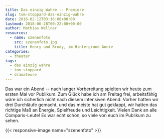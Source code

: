 ```yaml
---
title: Das einzig Wahre -- Premiere
slug: tom-stoppard-das-einzig-wahre
date: 2016-02-12T03:16:00+00:00
lastmod: 2018-06-28T00:22:00+00:00
author: Mathias Wellner
resources:
  - name: szenenfoto
    src: szenenfoto.jpg
    title: Henry und Brody, im Hintergrund Annie
categories:
  - theater
tags:
  - das einzig wahre
  - tom stoppard
  - dramateure
---
```

Das war ein Abend -- nach langer Vorbereitung spielten wir heute zum ersten Mal vor Publikum. Zum Glück habe ich am Freitag frei, arbeitsfähig wäre ich sicherlich nicht nach diesem intensiven Abend. Vorher hatten wir drei Durchläufe gemacht, und das meiste hat gut geklappt, wir hatten das richtige Maß an Energie, Spielfreude und Leichtigkeit. Vielen Dank an alle Comparis-Leute! Es war echt schön, so viele von euch im Publikum zu sehen.

{{< responsive-image name="szenenfoto" >}}